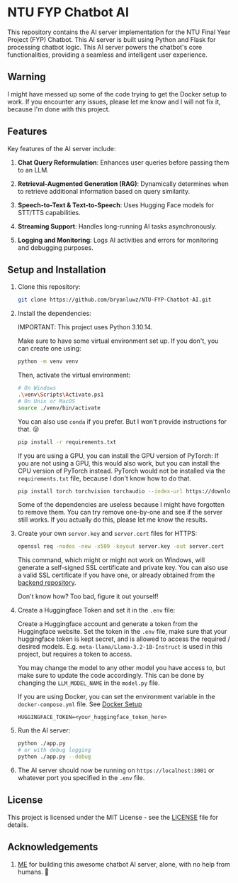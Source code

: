 # NTU FYP Chatbot AI

This repository contains the AI server implementation for the NTU Final Year Project (FYP) Chatbot. This AI server is built using Python and Flask for processing chatbot logic. This AI server powers the chatbot's core functionalities, providing a seamless and intelligent user experience.

## Warning

I might have messed up some of the code trying to get the Docker setup to work. If you encounter any issues, please let me know and I will not fix it, because I'm done with this project.

## Features

Key features of the AI server include:

1. **Chat Query Reformulation**: Enhances user queries before passing them to an LLM.

2. **Retrieval-Augmented Generation (RAG)**: Dynamically determines when to retrieve additional information based on query similarity.

3. **Speech-to-Text & Text-to-Speech**: Uses Hugging Face models for STT/TTS capabilities.

4. **Streaming Support**: Handles long-running AI tasks asynchronously.

5. **Logging and Monitoring**: Logs AI activities and errors for monitoring and debugging purposes.

## Setup and Installation

1. Clone this repository:

   ```bash
   git clone https://github.com/bryanluwz/NTU-FYP-Chatbot-AI.git
   ```

2. Install the dependencies:

   IMPORTANT: This project uses Python 3.10.14.

   Make sure to have some virtual environment set up. If you don't, you can create one using:

   ```bash
   python -m venv venv
   ```

   Then, activate the virtual environment:

   ```bash
   # On Windows
   .\venv\Scripts\Activate.ps1
   # On Unix or MacOS
   source ./venv/bin/activate
   ```

   You can also use `conda` if you prefer. But I won't provide instructions for that. 😛

   ```bash
   pip install -r requirements.txt
   ```

   If you are using a GPU, you can install the GPU version of PyTorch:
   If you are not using a GPU, this would also work, but you can install the CPU version of PyTorch instead. PyTorch would not be installed via the `requirements.txt` file, because I don't know how to do that.

   ```bash
   pip install torch torchvision torchaudio --index-url https://download.pytorch.org/whl/cu126
   ```

   Some of the dependencies are useless because I might have forgotten to remove them. You can try remove one-by-one and see if the server still works. If you actually do this, please let me know the results.

3. Create your own `server.key` and `server.cert` files for HTTPS:

   ```bash
   openssl req -nodes -new -x509 -keyout server.key -out server.cert
   ```

   This command, which might or might not work on Windows, will generate a self-signed SSL certificate and private key. You can also use a valid SSL certificate if you have one, or already obtained from the [backend repository](https://github.com/bryanluwz/NTU-FYP-Chatbot-backend).

   Don't know how? Too bad, figure it out yourself!

4. Create a Huggingface Token and set it in the `.env` file:

   Create a Huggingface account and generate a token from the Huggingface website. Set the token in the `.env` file, make sure that your huggingface token is kept secret, and is allowed to access the required / desired models. E.g. `meta-llama/Llama-3.2-1B-Instruct` is used in this project, but requires a token to access.

   You may change the model to any other model you have access to, but make sure to update the code accordingly. This can be done by changing the `LLM_MODEL_NAME` in the `model.py` file.

   If you are using Docker, you can set the environment variable in the `docker-compose.yml` file. See [Docker Setup](../README.md#running-the-project-with-docker)

   ```env
   HUGGINGFACE_TOKEN=<your_huggingface_token_here>
   ```

5. Run the AI server:

   ```bash
   python ./app.py
   # or with debug logging
   python ./app.py --debug
   ```

6. The AI server should now be running on `https://localhost:3001` or whatever port you specified in the `.env` file.

## License

This project is licensed under the MIT License - see the [LICENSE](LICENSE) file for details.

## Acknowledgements

1. [ME](https://github.com/bryanluwz) for building this awesome chatbot AI server, alone, with no help from humans. 🤖
